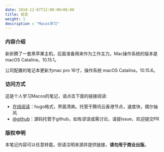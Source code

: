 ```yaml
---
date: 2018-12-07T12:00:00+08:00
title: 前言
weight: 1
description : "Macos学习"
---
```


### 内容介绍

新折腾了一套黑苹果主机，后面准备用来作为工作主力。Mac操作系统的版本是 macOS Catalina，10.15.1。

公司配置的笔记本更新为mac pro 16寸，操作系统 macOS Catalina，10.15.6。

### 访问方式

这是个人学习Macos的笔记，请点击下面的链接阅读:

- [在线阅读](https://skyao.io/learning-macos/)：hugo格式，界面清爽。托管于腾讯云香港节点，速度快，偶尔抽风
- [@github](https://github.com/skyao/learning-macos/)：源码托管于github，如有谬误或需讨论，请提issue，欢迎提交PR

### 版权申明

本笔记内容可以任意转载，但请注明来源并提供链接，**请勿用于商业出版**。
